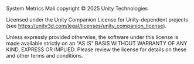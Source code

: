 System Metrics Mali copyright © 2025 Unity Technologies

Licensed under the Unity Companion License for Unity-dependent projects (see https://unity3d.com/legal/licenses/unity_companion_license).

Unless expressly provided otherwise, the software under this license is made available strictly on an “AS IS” BASIS WITHOUT WARRANTY OF ANY KIND, EXPRESS OR IMPLIED. Please review the license for details on these and other terms and conditions.
